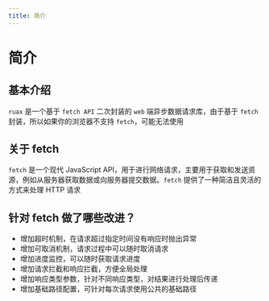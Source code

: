 ```yaml
---
title: 简介
---
```


# 简介

## 基本介绍

`ruax` 是一个基于 `fetch API` 二次封装的 `web` 端异步数据请求库，由于基于 `fetch` 封装，所以如果你的浏览器不支持 `fetch`，可能无法使用

## 关于 fetch

`fetch` 是一个现代 JavaScript API，用于进行网络请求，主要用于获取和发送资源，例如从服务器获取数据或向服务器提交数据。`fetch` 提供了一种简洁且灵活的方式来处理 HTTP 请求

## 针对 fetch 做了哪些改进？

- 增加超时机制，在请求超过指定时间没有响应时抛出异常
- 增加可取消机制，请求过程中可以随时取消请求
- 增加进度监控，可以随时获取请求进度
- 增加请求拦截和响应拦截，方便全局处理
- 增加响应类型参数，针对不同响应类型，对结果进行处理后传递
- 增加基础路径配置，可针对每次请求使用公共的基础路径
